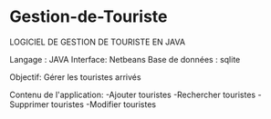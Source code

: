 # Gestion-de-Touriste
LOGICIEL DE GESTION DE TOURISTE EN JAVA 

Langage :  JAVA 
Interface: Netbeans
Base de données : sqlite

Objectif:
Gérer les touristes arrivés

Contenu de l'application:
-Ajouter touristes
-Rechercher touristes
-Supprimer touristes
-Modifier touristes
